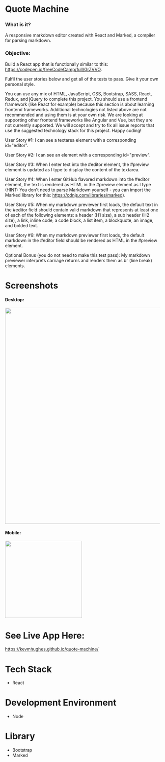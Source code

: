
# Quote Machine

### What is it?
A responsive markdown editor created with React and Marked, a compiler for parsing markdown.

### Objective:
Build a React app that is functionally similar to this: https://codepen.io/freeCodeCamp/full/GrZVVO.

Fulfil the user stories below and get all of the tests to pass. Give it your own personal style.

You can use any mix of HTML, JavaScript, CSS, Bootstrap, SASS, React, Redux, and jQuery to complete this project. You should use a frontend framework (like React for example) because this section is about learning frontend frameworks. Additional technologies not listed above are not recommended and using them is at your own risk. We are looking at supporting other frontend frameworks like Angular and Vue, but they are not currently supported. We will accept and try to fix all issue reports that use the suggested technology stack for this project. Happy coding!

User Story #1: I can see a textarea element with a corresponding id="editor".

User Story #2: I can see an element with a corresponding id="preview".

User Story #3: When I enter text into the #editor element, the #preview element is updated as I type to display the content of the textarea.

User Story #4: When I enter GitHub flavored markdown into the #editor element, the text is rendered as HTML in the #preview element as I type (HINT: You don't need to parse Markdown yourself - you can import the Marked library for this: https://cdnjs.com/libraries/marked).

User Story #5: When my markdown previewer first loads, the default text in the #editor field should contain valid markdown that represents at least one of each of the following elements: a header (H1 size), a sub header (H2 size), a link, inline code, a code block, a list item, a blockquote, an image, and bolded text.

User Story #6: When my markdown previewer first loads, the default markdown in the #editor field should be rendered as HTML in the #preview element.

Optional Bonus (you do not need to make this test pass): My markdown previewer interprets carriage returns and renders them as br (line break) elements.

# Screenshots 
#### Desktop: 
<img src="https://user-images.githubusercontent.com/48656356/121443911-b8543f00-c98e-11eb-94a3-ecb3f1cc7a78.png" width="700">

#### Mobile:
<img src="https://user-images.githubusercontent.com/48656356/121443893-ad011380-c98e-11eb-9464-339381bca404.png" width="250">
                                                                                                                            

# See Live App Here:
https://kevmhughes.github.io/quote-machine/


# Tech Stack
* React 

# Development Environment
* Node

# Library
* Bootstrap
* Marked


